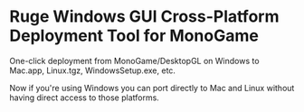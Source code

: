 # Ruge Windows GUI Cross-Platform Deployment Tool for MonoGame
One-click deployment from MonoGame/DesktopGL on Windows to Mac.app, Linux.tgz, WindowsSetup.exe, etc.

Now if you're using Windows you can port directly to Mac and Linux without having direct access to those platforms.  
